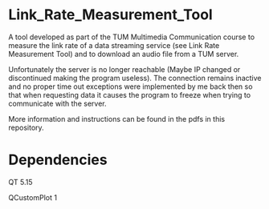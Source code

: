 # Link_Rate_Measurement_Tool
 A tool developed as part of the TUM Multimedia Communication course to measure the link rate of a data streaming service (see Link Rate Measurement Tool) and to download an audio file from a TUM server.

 Unfortunately the server is no longer reachable (Maybe IP changed or discontinued making the program useless). The connection remains inactive and no proper time out exceptions were implemented by me back then so that when requesting data it causes the program to freeze when trying to communicate with the server.
 
 More information and instructions can be found in the pdfs in this repository.

 # Dependencies
 QT 5.15
 
 QCustomPlot 1
